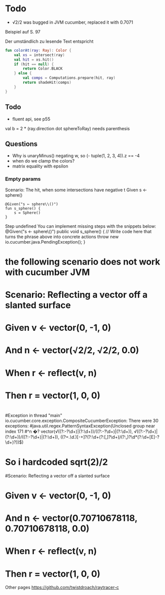 # Todo

- √2/2 was bugged in JVM cucumber, replaced it with 0.7071



Beispiel auf S. 97

Der umständlich zu lesende Text entspricht

```kotlin
fun colorAt(ray: Ray): Color {
    val xs = intersect(ray)
    val hit = xs.hit()
    if (hit == null) {
        return Color.BLACK
    } else {
        val comps = Computations.prepare(hit, ray)
        return shadeHit(comps)
    }
}
```


## Todo

- fluent api, see p55

val b = 2 * (ray.direction dot sphereToRay) needs parenthesis

## Questions

- Why is unaryMinus() negating w, so (- tuple(1, 2, 3, 4)).z == -4
- when do we clamp the colors?
- matrix equality with epsilon




### Empty params

Scenario: The hit, when some intersections have negative t
Given s ← sphere()



    @Given("s ← sphere\\()")
    fun s_sphere() {
        s = Sphere()
    }

Step undefined
You can implement missing steps with the snippets below:
@Given("s ← sphere\\()")
public void s_sphere() {
// Write code here that turns the phrase above into concrete actions
throw new io.cucumber.java.PendingException();
}

# the following scenario does not work with cucumber JVM
#
# Scenario: Reflecting a vector off a slanted surface
#  Given v ← vector(0, -1, 0)
#    And n ← vector(√2/2, √2/2, 0.0)
#  When r ← reflect(v, n)
#  Then r = vector(1, 0, 0)
#
#Exception in thread "main" io.cucumber.core.exception.CompositeCucumberException: There were 30 exceptions:
#java.util.regex.PatternSyntaxException(Unclosed group near index 171
#^n �? vector(√((?:-?\d+)|(?:\d+))/((?:-?\d+)|(?:\d+)), √((?:-?\d+)|(?:\d+))/((?:-?\d+)|(?:\d+)), ((?=.*\d.*)[-+]?(?:\d+(?:[,]?\d+)*)*(?:[.](?=\d.*))?\d*(?:\d+[E]-?\d+)?)\)$)
#
# So i hardcoded sqrt(2)/2
#Scenario: Reflecting a vector off a slanted surface
#  Given v ← vector(0, -1, 0)
#    And n ← vector(0.70710678118, 0.70710678118, 0.0)
#  When r ← reflect(v, n)
#  Then r = vector(1, 0, 0)




Other pages
https://github.com/twistdroach/raytracer-c

